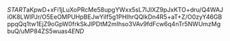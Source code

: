 $START$aKpwD+xFi1jLuXoPRcMe58upgYWxx5sL7lJIXZ9pJxKTO+dru/Q4WAJi0K8LWlPJr/O5EeOMPUHpBEJwYilf5g1PHIhrQQlkDn4R5+aT+Z/O0zyY46GBppqQq1tw1EjZ9oGpW0frkSkJlPDtM2mIhso3VAv9fdFcw6q4nTr5NWUmzMgbuQ/uMP84ZS5wuas4$END$